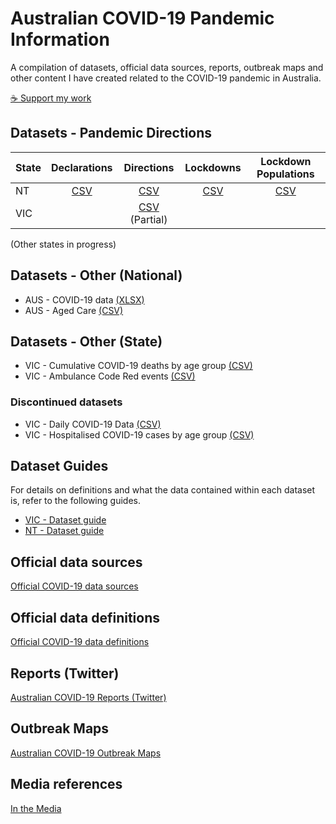 # Australian COVID-19 Pandemic Information

A compilation of datasets, official data sources, reports, outbreak maps and other content I have created related to the COVID-19 pandemic in Australia.

[☕ Support my work](https://www.buymeacoffee.com/dbRaevn)

## Datasets - Pandemic Directions

| State | Declarations | Directions | Lockdowns | Lockdown Populations |
|---|:-:|:-:|:-:|:-:|
| NT | [CSV](./NT/NT_PublicHealthEmergencyDeclaration.csv) | [CSV](./NT/NT_PandemicDirections.csv) | [CSV](./NT/NT_Lockdowns.csv) | [CSV](./NT/NT_LockdownPopulations.csv) |
| VIC | |  [CSV](./VIC/VIC_PandemicDirections_Partial.csv) (Partial) | | |

(Other states in progress)

## Datasets - Other (National)

 * AUS - COVID-19 data [(XLSX)](./AUS_COVID19Data.xlsx)
 * AUS - Aged Care [(CSV)](./AUS_AgedCare.csv)

## Datasets - Other (State)

 * VIC - Cumulative COVID-19 deaths by age group [(CSV)](./VIC/VIC_DeathsByAge.csv)
 * VIC - Ambulance Code Red events [(CSV)](./VIC/VIC_AmbulanceCodeRed.csv)

### Discontinued datasets

 * VIC - Daily COVID-19 Data [(CSV)](./VIC/VIC_DailyData.csv)
 * VIC - Hospitalised COVID-19 cases by age group [(CSV)](./VIC/VIC_HospitalisedByAge.csv)

## Dataset Guides

For details on definitions and what the data contained within each dataset is, refer to the following guides.

 * [VIC - Dataset guide](./VIC/README.md)
 * [NT - Dataset guide](./NT/README.md)

## Official data sources

[Official COVID-19 data sources](./Datasources.md)

## Official data definitions

[Official COVID-19 data definitions](./Definitions.md)

## Reports (Twitter)

[Australian COVID-19 Reports (Twitter)](./Twitter.md)

## Outbreak Maps

[Australian COVID-19 Outbreak Maps](./OutbreakMaps.md)

## Media references

[In the Media](./Media.md)

<!--
## Charts - COVID-19 Public Health Directions & Lockdowns
Circles indicate when Health Directions were published relating to mask wearing, gathering/movement restrictions, business closures and lockdowns

### NT

![NT - COVID-19 Public Health Directions & Lockdowns](./NT/NT_ChartPublicHealthDirectionsLockdowns.png)

## Charts - COVID-19 Directions
Number of Directions published by category, and in effect per month

### NT

![NT - COVID-19 Directions](./NT/NT_Directions.png)

-->
